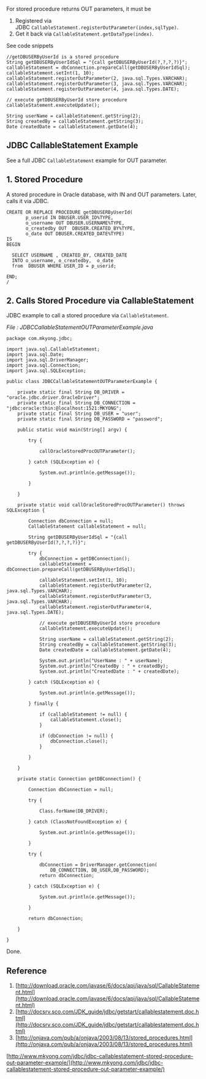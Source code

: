 For stored procedure returns OUT parameters, it must be

1.  Registered via JDBC `CallableStatement.registerOutParameter(index,sqlType)`.
2.  Get it back via `CallableStatement.getDataType(index)`.

See code snippets

    //getDBUSERByUserId is a stored procedure
    String getDBUSERByUserIdSql = "{call getDBUSERByUserId(?,?,?,?)}";
    callableStatement = dbConnection.prepareCall(getDBUSERByUserIdSql);
    callableStatement.setInt(1, 10);
    callableStatement.registerOutParameter(2, java.sql.Types.VARCHAR);
    callableStatement.registerOutParameter(3, java.sql.Types.VARCHAR);
    callableStatement.registerOutParameter(4, java.sql.Types.DATE);

    // execute getDBUSERByUserId store procedure
    callableStatement.executeUpdate();

    String userName = callableStatement.getString(2);
    String createdBy = callableStatement.getString(3);
    Date createdDate = callableStatement.getDate(4);

## JDBC CallableStatement Example

See a full JDBC `CallableStatement` example for OUT parameter.

## 1\. Stored Procedure

A stored procedure in Oracle database, with IN and OUT parameters. Later, calls it via JDBC.

    CREATE OR REPLACE PROCEDURE getDBUSERByUserId(
    	   p_userid IN DBUSER.USER_ID%TYPE,
    	   o_username OUT DBUSER.USERNAME%TYPE,
    	   o_createdby OUT  DBUSER.CREATED_BY%TYPE,
    	   o_date OUT DBUSER.CREATED_DATE%TYPE)
    IS
    BEGIN

      SELECT USERNAME , CREATED_BY, CREATED_DATE
      INTO o_username, o_createdby,  o_date
      from  DBUSER WHERE USER_ID = p_userid;

    END;
    /

## 2\. Calls Stored Procedure via CallableStatement

JDBC example to call a stored procedure via `CallableStatement`.

_File : JDBCCallableStatementOUTParameterExample.java_

    package com.mkyong.jdbc;

    import java.sql.CallableStatement;
    import java.sql.Date;
    import java.sql.DriverManager;
    import java.sql.Connection;
    import java.sql.SQLException;

    public class JDBCCallableStatementOUTParameterExample {

    	private static final String DB_DRIVER = "oracle.jdbc.driver.OracleDriver";
    	private static final String DB_CONNECTION = "jdbc:oracle:thin:@localhost:1521:MKYONG";
    	private static final String DB_USER = "user";
    	private static final String DB_PASSWORD = "password";

    	public static void main(String[] argv) {

    		try {

    			callOracleStoredProcOUTParameter();

    		} catch (SQLException e) {

    			System.out.println(e.getMessage());

    		}

    	}

    	private static void callOracleStoredProcOUTParameter() throws SQLException {

    		Connection dbConnection = null;
    		CallableStatement callableStatement = null;

    		String getDBUSERByUserIdSql = "{call getDBUSERByUserId(?,?,?,?)}";

    		try {
    			dbConnection = getDBConnection();
    			callableStatement = dbConnection.prepareCall(getDBUSERByUserIdSql);

    			callableStatement.setInt(1, 10);
    			callableStatement.registerOutParameter(2, java.sql.Types.VARCHAR);
    			callableStatement.registerOutParameter(3, java.sql.Types.VARCHAR);
    			callableStatement.registerOutParameter(4, java.sql.Types.DATE);

    			// execute getDBUSERByUserId store procedure
    			callableStatement.executeUpdate();

    			String userName = callableStatement.getString(2);
    			String createdBy = callableStatement.getString(3);
    			Date createdDate = callableStatement.getDate(4);

    			System.out.println("UserName : " + userName);
    			System.out.println("CreatedBy : " + createdBy);
    			System.out.println("CreatedDate : " + createdDate);

    		} catch (SQLException e) {

    			System.out.println(e.getMessage());

    		} finally {

    			if (callableStatement != null) {
    				callableStatement.close();
    			}

    			if (dbConnection != null) {
    				dbConnection.close();
    			}

    		}

    	}

    	private static Connection getDBConnection() {

    		Connection dbConnection = null;

    		try {

    			Class.forName(DB_DRIVER);

    		} catch (ClassNotFoundException e) {

    			System.out.println(e.getMessage());

    		}

    		try {

    			dbConnection = DriverManager.getConnection(
    				DB_CONNECTION, DB_USER,DB_PASSWORD);
    			return dbConnection;

    		} catch (SQLException e) {

    			System.out.println(e.getMessage());

    		}

    		return dbConnection;

    	}

    }

Done.

## Reference

1.  [http://download.oracle.com/javase/6/docs/api/java/sql/CallableStatement.html](http://download.oracle.com/javase/6/docs/api/java/sql/CallableStatement.html)
2.  [http://docsrv.sco.com/JDK_guide/jdbc/getstart/callablestatement.doc.html](http://docsrv.sco.com/JDK_guide/jdbc/getstart/callablestatement.doc.html)
3.  [http://onjava.com/pub/a/onjava/2003/08/13/stored_procedures.html](http://onjava.com/pub/a/onjava/2003/08/13/stored_procedures.html)

[http://www.mkyong.com/jdbc/jdbc-callablestatement-stored-procedure-out-parameter-example/](http://www.mkyong.com/jdbc/jdbc-callablestatement-stored-procedure-out-parameter-example/)

